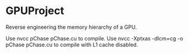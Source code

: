 # GPUProject
Reverse engineering the memory hierarchy of a GPU.

Use nvcc pChase pChase.cu to compile.
Use nvcc -Xptxas -dlcm=cg -o pChase pChase.cu to compile with L1 cache disabled.